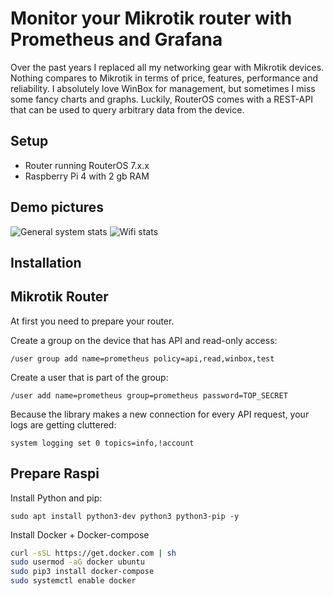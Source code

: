 # Monitor your Mikrotik router with Prometheus and Grafana

Over the past years I replaced all my networking gear with Mikrotik devices. Nothing compares to Mikrotik in terms of price, features, performance and reliability. I absolutely love WinBox for management, but sometimes I miss some fancy charts and graphs. Luckily, RouterOS comes with a REST-API that can be used to query arbitrary data from the device.

## Setup

- Router running RouterOS 7.x.x
- Raspberry Pi 4 with 2 gb RAM

## Demo pictures

![General system stats](https://github.com/M0r13n/mikrotik_monitoring/blob/main/doc/pic1.png)
![Wifi stats](https://github.com/M0r13n/mikrotik_monitoring/blob/main/doc/pic2.png)

## Installation

## Mikrotik Router
At first you need to prepare your router. 

Create a group on the device that has API and read-only access:

`/user group add name=prometheus policy=api,read,winbox,test`

Create a user that is part of the group:

`/user add name=prometheus group=prometheus password=TOP_SECRET`

Because the library makes a new connection for every API request, your logs are getting cluttered:

`system logging set 0 topics=info,!account`

## Prepare Raspi

Install Python and pip:

`sudo apt install python3-dev python3 python3-pip -y`

Install Docker + Docker-compose

```bash
curl -sSL https://get.docker.com | sh
sudo usermod -aG docker ubuntu
sudo pip3 install docker-compose
sudo systemctl enable docker
```
